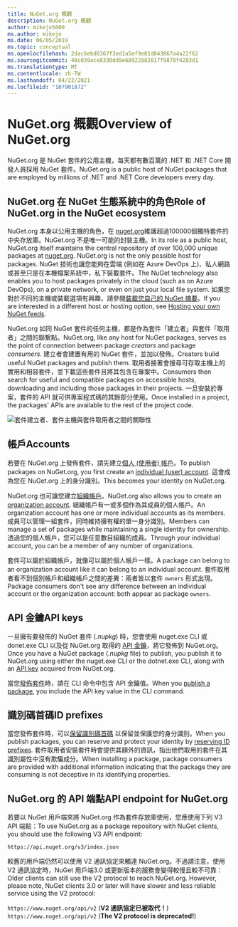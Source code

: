```yaml
---
title: NuGet.org 概觀
description: NuGet.org 概觀
author: mikejo5000
ms.author: mikejo
ms.date: 06/05/2019
ms.topic: conceptual
ms.openlocfilehash: 2dac6ebd6367f3ed1a5ef9e81d843867a4a22f62
ms.sourcegitcommit: 40c039ace0330dd9e68922882017f9878f4283d1
ms.translationtype: MT
ms.contentlocale: zh-TW
ms.lasthandoff: 04/22/2021
ms.locfileid: "107901872"
---
```

# <a name="overview-of-nugetorg"></a><span data-ttu-id="40bd9-103">NuGet.org 概觀</span><span class="sxs-lookup"><span data-stu-id="40bd9-103">Overview of NuGet.org</span></span>

<span data-ttu-id="40bd9-104">NuGet.org 是 NuGet 套件的公用主機，每天都有數百萬的 .NET 和 .NET Core 開發人員採用 NuGet 套件。</span><span class="sxs-lookup"><span data-stu-id="40bd9-104">NuGet.org is a public host of NuGet packages that are employed by millions of .NET and .NET Core developers every day.</span></span>

## <a name="role-of-nugetorg-in-the-nuget-ecosystem"></a><span data-ttu-id="40bd9-105">NuGet.org 在 NuGet 生態系統中的角色</span><span class="sxs-lookup"><span data-stu-id="40bd9-105">Role of NuGet.org in the NuGet ecosystem</span></span>

<span data-ttu-id="40bd9-106">NuGet.org 本身以公用主機的角色，在 [nuget.org](https://www.nuget.org)維護超過100000個獨特套件的中央存放庫。NuGet.org 不是唯一可能的封裝主機。</span><span class="sxs-lookup"><span data-stu-id="40bd9-106">In its role as a public host, NuGet.org itself maintains the central repository of over 100,000 unique packages at [nuget.org](https://www.nuget.org). NuGet.org is not the only possible host for packages.</span></span> <span data-ttu-id="40bd9-107">NuGet 技術也讓您能夠在雲端 (例如在 Azure DevOps 上)、私人網路或甚至只是在本機檔案系統中，私下裝載套件。</span><span class="sxs-lookup"><span data-stu-id="40bd9-107">The NuGet technology also enables you to host packages privately in the cloud (such as on Azure DevOps), on a private network, or even on just your local file system.</span></span> <span data-ttu-id="40bd9-108">如果您對於不同的主機或裝載選項有興趣，請參閱[裝載您自己的 NuGet 摘要](../hosting-packages/overview.md)。</span><span class="sxs-lookup"><span data-stu-id="40bd9-108">If you are interested in a different host or hosting option, see [Hosting your own NuGet feeds](../hosting-packages/overview.md).</span></span>

<span data-ttu-id="40bd9-109">NuGet.org 如同 NuGet 套件的任何主機，都是作為套件「建立者」與套件「取用者」之間的聯繫點。</span><span class="sxs-lookup"><span data-stu-id="40bd9-109">NuGet.org, like any host for NuGet packages, serves as the point of connection between package *creators* and package *consumers*.</span></span> <span data-ttu-id="40bd9-110">建立者會建置有用的 NuGet 套件，並加以發佈。</span><span class="sxs-lookup"><span data-stu-id="40bd9-110">Creators build useful NuGet packages and publish them.</span></span> <span data-ttu-id="40bd9-111">取用者接著會搜尋可存取主機上的實用和相容套件，並下載這些套件且將其包含在專案中。</span><span class="sxs-lookup"><span data-stu-id="40bd9-111">Consumers then search for useful and compatible packages on accessible hosts, downloading and including those packages in their projects.</span></span> <span data-ttu-id="40bd9-112">一旦安裝於專案，套件的 API 就可供專案程式碼的其餘部分使用。</span><span class="sxs-lookup"><span data-stu-id="40bd9-112">Once installed in a project, the packages' APIs are available to the rest of the project code.</span></span>

![套件建立者、套件主機與套件取用者之間的關聯性](media/nuget-roles.png)

## <a name="accounts"></a><span data-ttu-id="40bd9-114">帳戶</span><span class="sxs-lookup"><span data-stu-id="40bd9-114">Accounts</span></span>

<span data-ttu-id="40bd9-115">若要在 NuGet.org 上發佈套件，請先建立[個人 (使用者) 帳戶](individual-accounts.md)。</span><span class="sxs-lookup"><span data-stu-id="40bd9-115">To publish packages on NuGet.org, you first create an [individual (user) account](individual-accounts.md).</span></span> <span data-ttu-id="40bd9-116">這會成為您在 NuGet.org 上的身分識別。</span><span class="sxs-lookup"><span data-stu-id="40bd9-116">This becomes your identity on NuGet.org.</span></span>

<span data-ttu-id="40bd9-117">NuGet.org 也可讓您建立[組織帳戶](organizations-on-nuget-org.md)。</span><span class="sxs-lookup"><span data-stu-id="40bd9-117">NuGet.org also allows you to create an [organization account](organizations-on-nuget-org.md).</span></span> <span data-ttu-id="40bd9-118">組織帳戶有一或多個作為其成員的個人帳戶。</span><span class="sxs-lookup"><span data-stu-id="40bd9-118">An organization account has one or more individual accounts as its members.</span></span> <span data-ttu-id="40bd9-119">成員可以管理一組套件，同時維持擁有權的單一身分識別。</span><span class="sxs-lookup"><span data-stu-id="40bd9-119">Members can manage a set of packages while maintaining a single identity for ownership.</span></span> <span data-ttu-id="40bd9-120">透過您的個人帳戶，您可以是任意數目組織的成員。</span><span class="sxs-lookup"><span data-stu-id="40bd9-120">Through your individual account, you can be a member of any number of organizations.</span></span>

<span data-ttu-id="40bd9-121">套件可以屬於組織帳戶，就像可以屬於個人帳戶一樣。</span><span class="sxs-lookup"><span data-stu-id="40bd9-121">A package can belong to an organization account like it can belong to an individual account.</span></span> <span data-ttu-id="40bd9-122">套件取用者看不到個別帳戶和組織帳戶之間的差異：兩者皆以套件 `owners` 形式出現。</span><span class="sxs-lookup"><span data-stu-id="40bd9-122">Package consumers don't see any difference between an individual account or the organization account: both appear as package `owners`.</span></span>

## <a name="api-keys"></a><span data-ttu-id="40bd9-123">API 金鑰</span><span class="sxs-lookup"><span data-stu-id="40bd9-123">API keys</span></span>

<span data-ttu-id="40bd9-124">一旦擁有要發佈的 NuGet 套件 (*.nupkg*) 時，您會使用 nuget.exe CLI 或 donet.exe CLI 以及從 NuGet.org 取得的 [API 金鑰](scoped-api-keys.md)，將它發佈到 NuGet.org。</span><span class="sxs-lookup"><span data-stu-id="40bd9-124">Once you have a NuGet package (*.nupkg* file) to publish, you publish it to NuGet.org using either the nuget.exe CLI or the dotnet.exe CLI, along with an [API key](scoped-api-keys.md) acquired from NuGet.org.</span></span>

<span data-ttu-id="40bd9-125">當您[發佈套件](../create-packages/creating-a-package.md)時，請在 CLI 命令中包含 API 金鑰值。</span><span class="sxs-lookup"><span data-stu-id="40bd9-125">When you [publish a package](../create-packages/creating-a-package.md), you include the API key value in the CLI command.</span></span>

## <a name="id-prefixes"></a><span data-ttu-id="40bd9-126">識別碼首碼</span><span class="sxs-lookup"><span data-stu-id="40bd9-126">ID prefixes</span></span>

<span data-ttu-id="40bd9-127">當您發佈套件時，可以[保留識別碼首碼](id-prefix-reservation.md) 以保留並保護您的身分識別。</span><span class="sxs-lookup"><span data-stu-id="40bd9-127">When you publish packages, you can reserve and protect your identity by [reserving ID prefixes](id-prefix-reservation.md).</span></span> <span data-ttu-id="40bd9-128">套件取用者安裝套件時會提供其額外的資訊，指出他們取用的套件在其識別屬性中沒有欺騙成分。</span><span class="sxs-lookup"><span data-stu-id="40bd9-128">When installing a package, package consumers are provided with additional information indicating that the package they are consuming is not deceptive in its identifying properties.</span></span>

## <a name="api-endpoint-for-nugetorg"></a><span data-ttu-id="40bd9-129">NuGet.org 的 API 端點</span><span class="sxs-lookup"><span data-stu-id="40bd9-129">API endpoint for NuGet.org</span></span>

<span data-ttu-id="40bd9-130">若要以 NuGet 用戶端來將 NuGet.org 作為套件存放庫使用，您應使用下列 V3 API 端點：</span><span class="sxs-lookup"><span data-stu-id="40bd9-130">To use NuGet.org as a package repository with NuGet clients, you should use the following V3 API endpoint:</span></span> 

`https://api.nuget.org/v3/index.json`

<span data-ttu-id="40bd9-131">較舊的用戶端仍然可以使用 V2 通訊協定來觸達 NuGet.org。不過請注意，使用 V2 通訊協定時，NuGet 用戶端3.0 或更新版本的服務會變得較慢且較不可靠：</span><span class="sxs-lookup"><span data-stu-id="40bd9-131">Older clients can still use the V2 protocol to reach NuGet.org. However, please note, NuGet clients 3.0 or later will have slower and less reliable service using the V2 protocol:</span></span>

<span data-ttu-id="40bd9-132">`https://www.nuget.org/api/v2` (**V2 通訊協定已被取代！**) </span><span class="sxs-lookup"><span data-stu-id="40bd9-132">`https://www.nuget.org/api/v2` (**The V2 protocol is deprecated!**)</span></span>

